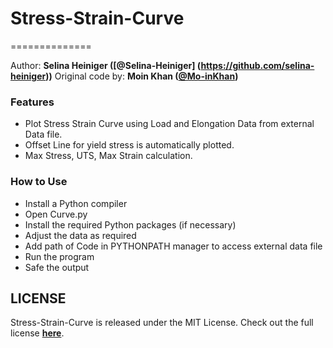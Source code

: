 # Stress-Strain-Curve
==============

Author: **Selina Heiniger ([@Selina-Heiniger] (https://github.com/selina-heiniger))**
Original code by: **Moin Khan ([@Mo-inKhan](https://github.com/Mo-inKhan))**   

### Features
- Plot Stress Strain Curve using Load and Elongation Data from external Data file.
- Offset Line for yield stress is automatically plotted.
- Max Stress, UTS, Max Strain calculation.


### How to Use
- Install a Python compiler
- Open Curve.py
- Install the required Python packages (if necessary)
- Adjust the data as required
- Add path of Code in PYTHONPATH manager to access external data file
- Run the program
- Safe the output

## LICENSE
Stress-Strain-Curve is released under the MIT License. Check out the full license **[here](/LICENSE)**.
